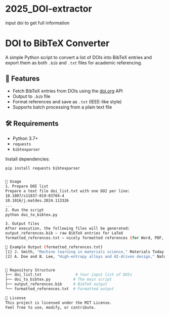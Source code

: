 # 2025_DOI-extractor
input doi to get full information

# DOI to BibTeX Converter

A simple Python script to convert a list of DOIs into BibTeX entries and export them as both `.bib` and `.txt` files for academic referencing.

## 📌 Features

- Fetch BibTeX entries from DOIs using the [doi.org](https://doi.org/) API
- Output to `.bib` file
- Format references and save as `.txt` (IEEE-like style)
- Supports batch processing from a plain text file

## 🛠️ Requirements

- Python 3.7+
- `requests`
- `bibtexparser`

Install dependencies:
```bash
pip install requests bibtexparser


🚀 Usage
1. Prepare DOI list
Prepare a text file doi_list.txt with one DOI per line:
10.1007/s11837-019-03704-4
10.1016/j.matdes.2024.113326
...
2. Run the script
python doi_to_bibtex.py

3. Output files
After execution, the following files will be generated:
output_references.bib — raw BibTeX entries for LaTeX
formatted_references.txt — nicely formatted references (for Word, PDF, etc.)

📄 Example Output (formatted_references.txt)
[1] J. Smith, "Machine learning in materials science," Materials Today, 45 (2024), 112-120. https://doi.org/10.1016/j.matdes.2024.113326
[2] A. Doe and B. Lee, "High-entropy alloys and AI-driven design," Nature Materials, 22 (2025), 330-340. https://doi.org/10.1038/s41524-024-01486-1


📂 Repository Structure
├── doi_list.txt               # Your input list of DOIs
├── doi_to_bibtex.py          # The main script
├── output_references.bib     # BibTeX output
└── formatted_references.txt  # Formatted output

🔗 License
This project is licensed under the MIT License.
Feel free to use, modify, or contribute.
